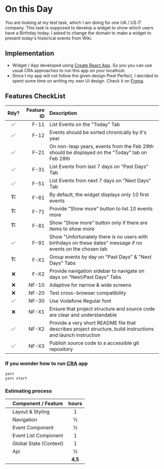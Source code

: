 # On this Day

You are looking at my test task, which I am doing for one UA / US IT company. This task is supposed to develop a widget to show which users have a Birthday today. I asked to change the domain to make a widget to present today's historical events from Wiki.

## Implementation

- Widget / App developed using [Create React App](https://create-react-app.dev/). So you you can use usual CRA approaches to run this app on your localhost.
- Since I my app will not follow the given design Pixel Perfect, I decided to spent some time on writing my own UI design. Check it on [Figma](https://www.figma.com/proto/YWWyHyEycQwDFWIjx2JgW7/This-Day-in-History?node-id=202%3A6&scaling=min-zoom&page-id=0%3A1).

## Features CheckList

| Rdy? | Feature ID | Description                                                                                                  |
| :--: | ---------: | :----------------------------------------------------------------------------------------------------------- |
|  ✅  |       F-11 | List Events on the "Today" Tab                                                                               |
|  ✅  |       F-12 | Events should be sorted chronically by it's year                                                             |
|  ✅  |       F-21 | On non-leap years, events from the Feb 29th should be displayed on the "Today" tab on Feb 28th               |
|  ✅  |       F-31 | List Events from last 7 days on "Past Days" Tab                                                              |
|  ✅  |       F-51 | List Events from next 7 days on "Next Days" Tab                                                              |
|  🏗  |       F-61 | By default, the widget displays only 10 first events                                                         |
|  🏗  |       F-71 | Provide "Show more" button to list 10 events more                                                            |
|  🏗  |       F-81 | Show "Show more" button only if there are items to show more                                                 |
|  ✅  |       F-91 | Show "Unfortunately there is no users with birthdays on these dates" message if no events on the chosen tab  |
|  🏗  |       F-X1 | Group events by day on "Past Days" & "Next Days" Tabs                                                        |
|  ❌  |       F-X2 | Provide navigation sidebar to navigate on days on "Next/Past Days" Tabs                                      |
|  ❌  |      NF-10 | Adaptive for narrow & wide screens                                                                           |
|  ❌  |      NF-20 | Test cross-browser compatibility                                                                             |
|  ✅  |      NF-30 | Use Vodafone Regular font                                                                                    |
|  ❌  |      NF-X1 | Ensure that project structure and source code are clear and understandable                                   |
|  ✅  |      NF-X2 | Provide a very short README file that describes project structure, build instructions and launch instruction |
|  ✅  |      NF-X3 | Publish source code to a accessible git repository                                                           |

### If you wonder how to run [CRA](https://create-react-app.dev/) app

```bash
yarn
yarn start
```

### Estimating process

|     | Component / Feature    |  hours  |
| --- | :--------------------- | :-----: |
|     | Layout & Styling       |    1    |
|     | Navigation             |    ½    |
|     | Event Component        |    ½    |
|     | Event List Component   |    1    |
|     | Global State (Context) |    1    |
|     | Api                    |    ½    |
|     |                        | **4,5** |
